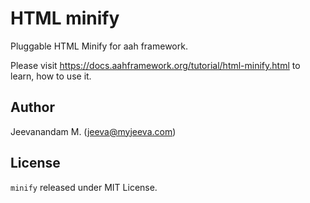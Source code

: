 # HTML minify

Pluggable HTML Minify for aah framework.

Please visit https://docs.aahframework.org/tutorial/html-minify.html to learn, how to use it.

## Author

Jeevanandam M. (jeeva@myjeeva.com)

## License

`minify` released under MIT License.
